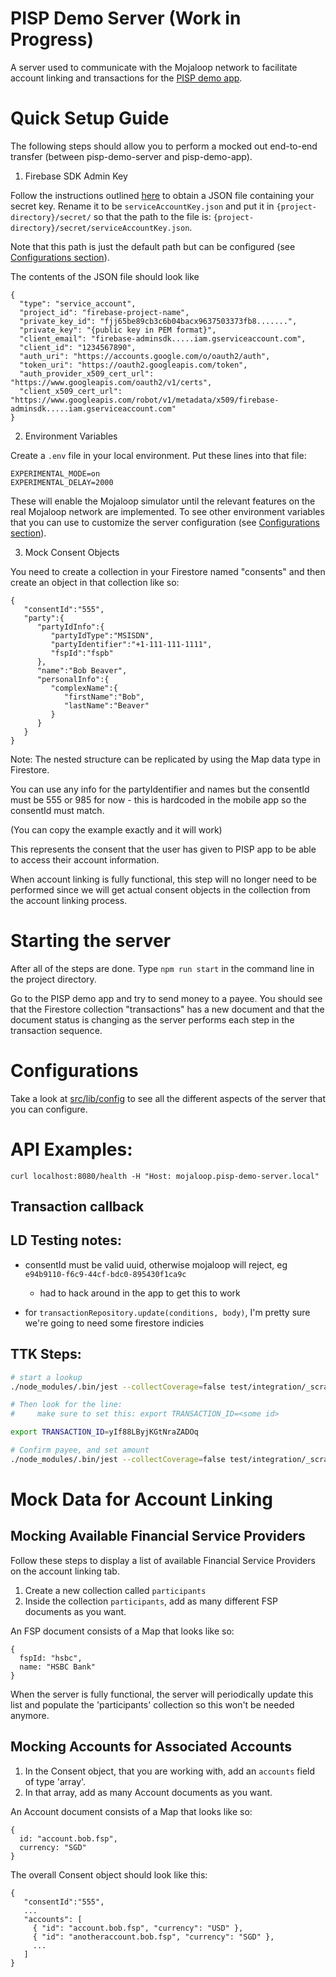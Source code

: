 # PISP Demo Server (Work in Progress)

A server used to communicate with the Mojaloop network to facilitate account linking and transactions for the [PISP demo app](https://github.com/mojaloop/pisp-demo-app-flutter).

# Quick Setup Guide

The following steps should allow you to perform a mocked out end-to-end transfer (between pisp-demo-server and pisp-demo-app).

1. Firebase SDK Admin Key

Follow the instructions outlined [here](https://firebase.google.com/docs/admin/setup) to obtain a JSON file containing your secret key.
Rename it to be `serviceAccountKey.json` and put it in `{project-directory}/secret/` so that the path to the file is: `{project-directory}/secret/serviceAccountKey.json`.

Note that this path is just the default path but can be configured (see [Configurations section](#configurations)).

The contents of the JSON file should look like
```
{
  "type": "service_account",
  "project_id": "firebase-project-name",
  "private_key_id": "fjj65be89cb3c6b04bacx9637503373fb8.......",
  "private_key": "{public key in PEM format}",
  "client_email": "firebase-adminsdk.....iam.gserviceaccount.com",
  "client_id": "1234567890",
  "auth_uri": "https://accounts.google.com/o/oauth2/auth",
  "token_uri": "https://oauth2.googleapis.com/token",
  "auth_provider_x509_cert_url": "https://www.googleapis.com/oauth2/v1/certs",
  "client_x509_cert_url": "https://www.googleapis.com/robot/v1/metadata/x509/firebase-adminsdk.....iam.gserviceaccount.com"
}
```

2. Environment Variables

Create a `.env` file in your local environment.
Put these lines into that file:
```
EXPERIMENTAL_MODE=on
EXPERIMENTAL_DELAY=2000
```
These will enable the Mojaloop simulator until the relevant features on the real Mojaloop network are implemented.
To see other environment variables that you can use to customize the server configuration (see [Configurations section](#configurations)).


3. Mock Consent Objects

You need to create a collection in your Firestore named "consents" and then create an object in that collection like so: 

```
{
   "consentId":"555",
   "party":{
      "partyIdInfo":{
         "partyIdType":"MSISDN",
         "partyIdentifier":"+1-111-111-1111",
         "fspId":"fspb"
      },
      "name":"Bob Beaver",
      "personalInfo":{
         "complexName":{
            "firstName":"Bob",
            "lastName":"Beaver"
         }
      }
   }
}
```

Note: The nested structure can be replicated by using the Map data type in Firestore.

You can use any info for the partyIdentifier and names but the consentId must be 555 or 985 for now - this is hardcoded in the mobile app so the consentId must match.

(You can copy the example exactly and it will work)

This represents the consent that the user has given to PISP app to be able to access their account information. 

When account linking is fully functional, this step will no longer need to be performed since we will get actual consent objects in the collection from the account linking process.

# Starting the server

After all of the steps are done. Type `npm run start` in the command line in the project directory.

Go to the PISP demo app and try to send money to a payee. You should see that the Firestore collection "transactions" has a new document and that the document status is changing as the server performs each step in the transaction sequence.

# Configurations

Take a look at [src/lib/config](https://github.com/mojaloop/pisp-demo-server/blob/master/src/lib/config.ts) to see all the different aspects of the server that you can configure.


# API Examples:

```
curl localhost:8080/health -H "Host: mojaloop.pisp-demo-server.local"
```


## Transaction callback

## LD Testing notes:

- consentId must be valid uuid, otherwise mojaloop will reject, eg `e94b9110-f6c9-44cf-bdc0-895430f1ca9c`
   - had to hack around in the app to get this to work

- for `transactionRepository.update(conditions, body)`, I'm pretty sure we're going to need some firestore indicies


## TTK Steps:

```bash
# start a lookup
./node_modules/.bin/jest --collectCoverage=false test/integration/_scratch_01_party_lookup.test.ts

# Then look for the line:
#     make sure to set this: export TRANSACTION_ID=<some id>

export TRANSACTION_ID=yIf88LByjKGtNraZADOq

# Confirm payee, and set amount
./node_modules/.bin/jest --collectCoverage=false test/integration/_scratch_02_payment_confirmation.test.ts
```
# Mock Data for Account Linking

## Mocking Available Financial Service Providers 

Follow these steps to display a list of available Financial Service Providers on the account linking tab.

1. Create a new collection called `participants`
2. Inside the collection `participants`, add as many different FSP documents as you want.

An FSP document consists of a Map that looks like so:

```
{
  fspId: "hsbc",
  name: "HSBC Bank"
}
```

When the server is fully functional, the server will periodically update this list and populate the 'participants' collection so this won't be needed anymore.

## Mocking Accounts for Associated Accounts

1. In the Consent object, that you are working with, add an `accounts` field of type 'array'.
2. In that array, add as many Account documents as you want.

An Account document consists of a Map that looks like so:

```
{
  id: "account.bob.fsp",
  currency: "SGD"
}
```

The overall Consent object should look like this:

```
{
   "consentId":"555",
   ...
   "accounts": [
     { "id": "account.bob.fsp", "currency": "USD" },
     { "id": "anotheraccount.bob.fsp", "currency": "SGD" },
     ...
   ]
}
```

